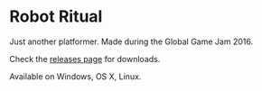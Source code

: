 # Robot Ritual
Just another platformer. Made during the Global Game Jam 2016.

Check the [releases page](https://github.com/karthikb351/ggj2016-game/releases) for downloads.

Available on Windows, OS X, Linux.
